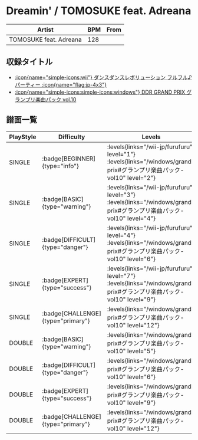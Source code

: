 # Dreamin' / TOMOSUKE feat. Adreana

|Artist|BPM|From|
|------|---|----|
|TOMOSUKE feat. Adreana|128||

## 収録タイトル

- [:icon{name="simple-icons:wii"} ダンスダンスレボリューション フルフル♪パーティー :icon{name="flag:jp-4x3"}](/wii-jp/furufuru)
- [:icon{name="simple-icons:simple-icons:windows"} DDR GRAND PRIX グランプリ楽曲パック vol.10](/windows/grand-prix#グランプリ楽曲パック-vol10)

## 譜面一覧

|PlayStyle|Difficulty|Levels|Notes|Movie|
|---------|----------|------|-----|-----|
|SINGLE| :badge[BEGINNER]{type="info"}| :levels{links="/wii-jp/furufuru" level="1"} :levels{links="/windows/grand-prix#グランプリ楽曲パック-vol10" level="2"}|75/0||
|SINGLE| :badge[BASIC]{type="warning"}| :levels{links="/wii-jp/furufuru" level="3"} :levels{links="/windows/grand-prix#グランプリ楽曲パック-vol10" level="4"}|104/3||
|SINGLE| :badge[DIFFICULT]{type="danger"}| :levels{links="/wii-jp/furufuru" level="4"} :levels{links="/windows/grand-prix#グランプリ楽曲パック-vol10" level="6"}|175/15||
|SINGLE| :badge[EXPERT]{type="success"}| :levels{links="/wii-jp/furufuru" level="7"} :levels{links="/windows/grand-prix#グランプリ楽曲パック-vol10" level="9"}|260/17||
|SINGLE| :badge[CHALLENGE]{type="primary"}| :levels{links="/windows/grand-prix#グランプリ楽曲パック-vol10" level="12"}|377/8||
|DOUBLE| :badge[BASIC]{type="warning"}| :levels{links="/windows/grand-prix#グランプリ楽曲パック-vol10" level="5"}|170/1||
|DOUBLE| :badge[DIFFICULT]{type="danger"}| :levels{links="/windows/grand-prix#グランプリ楽曲パック-vol10" level="6"}|205/12||
|DOUBLE| :badge[EXPERT]{type="success"}| :levels{links="/windows/grand-prix#グランプリ楽曲パック-vol10" level="9"}|263/1||
|DOUBLE| :badge[CHALLENGE]{type="primary"}| :levels{links="/windows/grand-prix#グランプリ楽曲パック-vol10" level="12"}|335/2||
